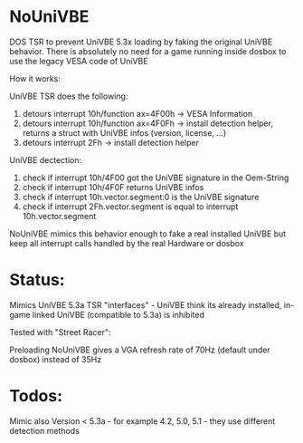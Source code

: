 # NoUniVBE

DOS TSR to prevent UniVBE 5.3x loading by faking the original UniVBE behavior. There is absolutely no need for a game running inside dosbox to use the legacy VESA code of UniVBE

How it works:

UniVBE TSR does the following:
1. detours interrupt 10h/function ax=4F00h -> VESA Information
2. detours interrupt 10h/function ax=4F0Fh -> install detection helper, returns a struct with UniVBE infos (version, license, ...)
3. detours interrupt 2Fh -> install detection helper

UniVBE dectection:
1. check if interrupt 10h/4F00 got the UniVBE signature in the Oem-String
2. check if interrupt 10h/4F0F returns UniVBE infos
3. check if interrupt 10h.vector.segment:0 is the UniVBE signature
4. check if interrupt 2Fh.vector.segment is equal to interrupt 10h.vector.segment

NoUniVBE mimics this behavior enough to fake a real installed UniVBE but keep all interrupt calls handled by the real Hardware or dosbox

# Status:
Mimics UniVBE 5.3a TSR "interfaces" - UniVBE think its already installed, in-game linked UniVBE (compatible to 5.3a) is inhibited

Tested with "Street Racer":

Preloading NoUniVBE gives a VGA refresh rate of 70Hz (default under dosbox) instead of 35Hz

# Todos:
Mimic also Version < 5.3a - for example 4.2, 5.0, 5.1 - they use different detection methods

